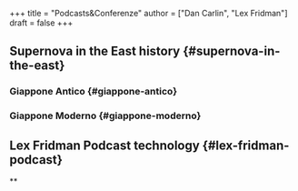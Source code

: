+++
title = "Podcasts&Conferenze"
author = ["Dan Carlin", "Lex Fridman"]
draft = false
+++

## Supernova in the East <span class="tag"><span class="history">history</span></span> {#supernova-in-the-east}



### Giappone Antico {#giappone-antico}


### Giappone Moderno {#giappone-moderno}


## Lex Fridman Podcast <span class="tag"><span class="technology">technology</span></span> {#lex-fridman-podcast}

\*\*
